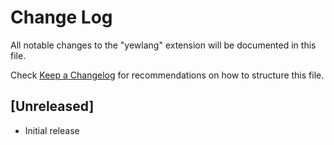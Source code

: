 # Change Log

All notable changes to the "yewlang" extension will be documented in this file.

Check [Keep a Changelog](http://keepachangelog.com/) for recommendations on how to structure this file.

## [Unreleased]

- Initial release
